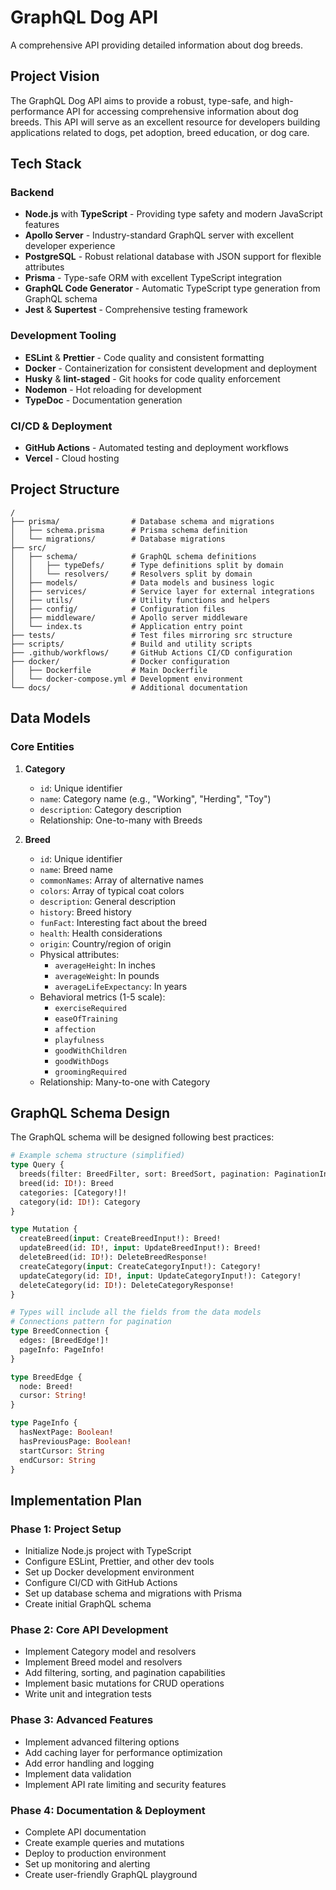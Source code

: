 # GraphQL Dog API

A comprehensive API providing detailed information about dog breeds.

## Project Vision

The GraphQL Dog API aims to provide a robust, type-safe, and high-performance API for accessing comprehensive information about dog breeds. This API will serve as an excellent resource for developers building applications related to dogs, pet adoption, breed education, or dog care.

## Tech Stack

### Backend
- **Node.js** with **TypeScript** - Providing type safety and modern JavaScript features
- **Apollo Server** - Industry-standard GraphQL server with excellent developer experience
- **PostgreSQL** - Robust relational database with JSON support for flexible attributes
- **Prisma** - Type-safe ORM with excellent TypeScript integration
- **GraphQL Code Generator** - Automatic TypeScript type generation from GraphQL schema
- **Jest** & **Supertest** - Comprehensive testing framework

### Development Tooling
- **ESLint** & **Prettier** - Code quality and consistent formatting
- **Docker** - Containerization for consistent development and deployment
- **Husky** & **lint-staged** - Git hooks for code quality enforcement
- **Nodemon** - Hot reloading for development
- **TypeDoc** - Documentation generation

### CI/CD & Deployment
- **GitHub Actions** - Automated testing and deployment workflows
- **Vercel** - Cloud hosting

## Project Structure

```
/
├── prisma/                # Database schema and migrations
│   ├── schema.prisma      # Prisma schema definition
│   └── migrations/        # Database migrations
├── src/
│   ├── schema/            # GraphQL schema definitions
│   │   ├── typeDefs/      # Type definitions split by domain
│   │   └── resolvers/     # Resolvers split by domain
│   ├── models/            # Data models and business logic
│   ├── services/          # Service layer for external integrations
│   ├── utils/             # Utility functions and helpers
│   ├── config/            # Configuration files
│   ├── middleware/        # Apollo server middleware
│   └── index.ts           # Application entry point
├── tests/                 # Test files mirroring src structure
├── scripts/               # Build and utility scripts
├── .github/workflows/     # GitHub Actions CI/CD configuration
├── docker/                # Docker configuration
│   ├── Dockerfile         # Main Dockerfile
│   └── docker-compose.yml # Development environment
└── docs/                  # Additional documentation
```

## Data Models

### Core Entities

1. **Category**
   - `id`: Unique identifier
   - `name`: Category name (e.g., "Working", "Herding", "Toy")
   - `description`: Category description
   - Relationship: One-to-many with Breeds

2. **Breed**
   - `id`: Unique identifier
   - `name`: Breed name
   - `commonNames`: Array of alternative names
   - `colors`: Array of typical coat colors
   - `description`: General description
   - `history`: Breed history
   - `funFact`: Interesting fact about the breed
   - `health`: Health considerations
   - `origin`: Country/region of origin
   - Physical attributes:
     - `averageHeight`: In inches
     - `averageWeight`: In pounds
     - `averageLifeExpectancy`: In years
   - Behavioral metrics (1-5 scale):
     - `exerciseRequired`
     - `easeOfTraining`
     - `affection`
     - `playfulness`
     - `goodWithChildren`
     - `goodWithDogs`
     - `groomingRequired`
   - Relationship: Many-to-one with Category

## GraphQL Schema Design

The GraphQL schema will be designed following best practices:

```graphql
# Example schema structure (simplified)
type Query {
  breeds(filter: BreedFilter, sort: BreedSort, pagination: PaginationInput): BreedConnection!
  breed(id: ID!): Breed
  categories: [Category!]!
  category(id: ID!): Category
}

type Mutation {
  createBreed(input: CreateBreedInput!): Breed!
  updateBreed(id: ID!, input: UpdateBreedInput!): Breed!
  deleteBreed(id: ID!): DeleteBreedResponse!
  createCategory(input: CreateCategoryInput!): Category!
  updateCategory(id: ID!, input: UpdateCategoryInput!): Category!
  deleteCategory(id: ID!): DeleteCategoryResponse!
}

# Types will include all the fields from the data models
# Connections pattern for pagination
type BreedConnection {
  edges: [BreedEdge!]!
  pageInfo: PageInfo!
}

type BreedEdge {
  node: Breed!
  cursor: String!
}

type PageInfo {
  hasNextPage: Boolean!
  hasPreviousPage: Boolean!
  startCursor: String
  endCursor: String
}
```

## Implementation Plan

### Phase 1: Project Setup
- Initialize Node.js project with TypeScript
- Configure ESLint, Prettier, and other dev tools
- Set up Docker development environment
- Configure CI/CD with GitHub Actions
- Set up database schema and migrations with Prisma
- Create initial GraphQL schema

### Phase 2: Core API Development
- Implement Category model and resolvers
- Implement Breed model and resolvers
- Add filtering, sorting, and pagination capabilities
- Implement basic mutations for CRUD operations
- Write unit and integration tests

### Phase 3: Advanced Features
- Implement advanced filtering options
- Add caching layer for performance optimization
- Add error handling and logging
- Implement data validation
- Implement API rate limiting and security features

### Phase 4: Documentation & Deployment
- Complete API documentation
- Create example queries and mutations
- Deploy to production environment
- Set up monitoring and alerting
- Create user-friendly GraphQL playground